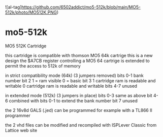 ![al-tag]https://github.com/6502addict/mo5-512k/blob/main/MO5-512k/photo/MO512K.PNG)

# mo5-512k
MO5 512K Cartridge


this cartridge is compatible with thomson MO5 64k cartrige
this is a new design
the $A7CB register controlling a MO5 64 cartrige is extended
to permit the access to 512k of memory

in strict compatibility mode (64k)  (3 jumpers removed)
bits 0-1   bank number
bit 2      1 = ram visible
           0 = basic
bit 3      1 cartridge ram is readable and writable
           0  cartridge ram is readable and writable
bits 4-7   unused        

in extended mode (512k)  (3  jumpers in place)
bits 0-3   same as above
bit 4-6    combined with bits 0-1 to extend the bank number
bit 7      unused


the 2 16v8d GALS (.jed) can be programmed for example with a TL866 II programmer

the 2 vhd files can be modified and recompiled with ISPLever Classic
from Lattice web site 







